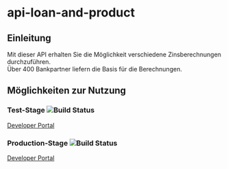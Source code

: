 # api-loan-and-product
## Einleitung
Mit dieser API erhalten Sie die Möglichkeit verschiedene Zinsberechnungen durchzuführen.  
Über 400 Bankpartner liefern die Basis für die Berechnungen.
## Möglichkeiten zur Nutzung
### Test-Stage ![Build Status](https://dev.azure.com/interhyp/interhyp/_apis/build/status/Digital%20Products/Clans/Business%20Adaption/Partner%20Excellence%20I/DP.ExternalAPIGateway.Deploy.Gateway?branchName=master&stageName=Test)  
[Developer Portal](https://interhyp-external-api-management-test.developer.azure-api.net/api-details#api=loan-and-product&operation=top-rate)
### Production-Stage ![Build Status](https://dev.azure.com/interhyp/interhyp/_apis/build/status/Digital%20Products/Clans/Business%20Adaption/Partner%20Excellence%20I/DP.ExternalAPIGateway.Deploy.Gateway?branchName=master&stageName=Production)
[Developer Portal](https://interhyp-external-api-management-production.developer.azure-api.net/api-details#api=loan-and-product&operation=top-rate)
